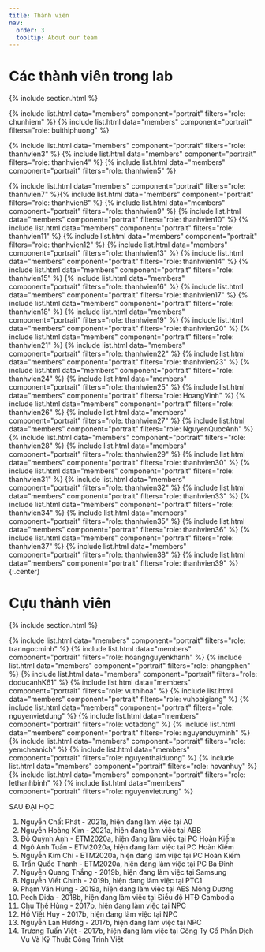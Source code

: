 ```yaml
---
title: Thành viên
nav:
  order: 3
  tooltip: About our team
---
```


# <i class="fas fa-users"></i>Các thành viên trong lab

{% include section.html %}


{%
  include list.html
  data="members"
  component="portrait"
  filters="role: chunhiem"
%}
{%
  include list.html
  data="members"
  component="portrait"
  filters="role: buithiphuong"
%}

<!-- {%
  include list.html
  data="members"
  component="portrait"
  filters="role: thanhvien1"
%}
{%
  include list.html
  data="members"
  component="portrait"
  filters="role: thanhvien2"
%} -->
{%
  include list.html
  data="members"
  component="portrait"
  filters="role: thanhvien3"
%}
{%
  include list.html
  data="members"
  component="portrait"
  filters="role: thanhvien4"
%}
{%
  include list.html
  data="members"
  component="portrait"
  filters="role: thanhvien5"
%}
<!-- {%
  include list.html
  data="members"
  component="portrait"
  filters="role: thanhvien6"
%} -->
{%
  include list.html
  data="members"
  component="portrait"
  filters="role: thanhvien7"
%}{%
  include list.html
  data="members"
  component="portrait"
  filters="role: thanhvien8"
%}
{%
  include list.html
  data="members"
  component="portrait"
  filters="role: thanhvien9"
%}
{%
  include list.html
  data="members"
  component="portrait"
  filters="role: thanhvien10"
%}
{%
  include list.html
  data="members"
  component="portrait"
  filters="role: thanhvien11"
%}
{%
  include list.html
  data="members"
  component="portrait"
  filters="role: thanhvien12"
%}
{%
  include list.html
  data="members"
  component="portrait"
  filters="role: thanhvien13"
%}
{%
  include list.html
  data="members"
  component="portrait"
  filters="role: thanhvien14"
%}
{%
  include list.html
  data="members"
  component="portrait"
  filters="role: thanhvien15"
%}
{%
  include list.html
  data="members"
  component="portrait"
  filters="role: thanhvien16"
%}
{%
  include list.html
  data="members"
  component="portrait"
  filters="role: thanhvien17"
%}
{%
  include list.html
  data="members"
  component="portrait"
  filters="role: thanhvien18"
%}
{%
  include list.html
  data="members"
  component="portrait"
  filters="role: thanhvien19"
%}
{%
  include list.html
  data="members"
  component="portrait"
  filters="role: thanhvien20"
%}
{%
  include list.html
  data="members"
  component="portrait"
  filters="role: thanhvien21"
%}
{%
  include list.html
  data="members"
  component="portrait"
  filters="role: thanhvien22"
%}
{%
  include list.html
  data="members"
  component="portrait"
  filters="role: thanhvien23"
%}
{%
  include list.html
  data="members"
  component="portrait"
  filters="role: thanhvien24"
%}
{%
  include list.html
  data="members"
  component="portrait"
  filters="role: thanhvien25"
%}
{%
  include list.html
  data="members"
  component="portrait"
  filters="role: HoangVinh"
%}
{%
  include list.html
  data="members"
  component="portrait"
  filters="role: thanhvien26"
%}
{%
  include list.html
  data="members"
  component="portrait"
  filters="role: thanhvien27"
%}
{%
  include list.html
  data="members"
  component="portrait"
  filters="role: NguyenQuocAnh"
%}
{%
  include list.html
  data="members"
  component="portrait"
  filters="role: thanhvien28"
%}
{%
  include list.html
  data="members"
  component="portrait"
  filters="role: thanhvien29"
%}
{%
  include list.html
  data="members"
  component="portrait"
  filters="role: thanhvien30"
%}
{%
  include list.html
  data="members"
  component="portrait"
  filters="role: thanhvien31"
%}
{%
  include list.html
  data="members"
  component="portrait"
  filters="role: thanhvien32"
%}
{%
  include list.html
  data="members"
  component="portrait"
  filters="role: thanhvien33"
%}
{%
  include list.html
  data="members"
  component="portrait"
  filters="role: thanhvien34"
%}
{%
  include list.html
  data="members"
  component="portrait"
  filters="role: thanhvien35"
%}
 {%
  include list.html
  data="members"
  component="portrait"
  filters="role: thanhvien36"
%} 
{%
  include list.html
  data="members"
  component="portrait"
  filters="role: thanhvien37"
%}
{%
  include list.html
  data="members"
  component="portrait"
  filters="role: thanhvien38"
%}
{%
  include list.html
  data="members"
  component="portrait"
  filters="role: thanhvien39"
%}
{:.center}

# <i class="fas fa-users"></i> Cựu thành viên    

{% include section.html %}


{%
  include list.html
  data="members"
  component="portrait"
  filters="role: tranngocminh"
%}
{%
  include list.html
  data="members"
  component="portrait"
  filters="role: hoangnguyenkhanh"
%}
{%
  include list.html
  data="members"
  component="portrait"
  filters="role: phangphen"
%}
{%
  include list.html
  data="members"
  component="portrait"
  filters="role: doducanhK61"
%}
{%
  include list.html
  data="members"
  component="portrait"
  filters="role: vuthihoa"
%}
{%
  include list.html
  data="members"
  component="portrait"
  filters="role: vuhoaigiang"
%}
{%
  include list.html
  data="members"
  component="portrait"
  filters="role: nguyenvietdung"
%}
{%
  include list.html
  data="members"
  component="portrait"
  filters="role: votadong"
%}
{%
  include list.html
  data="members"
  component="portrait"
  filters="role: nguyenduyminh"
%}
{%
  include list.html
  data="members"
  component="portrait"
  filters="role: yemcheanich"
%}
{%
  include list.html
  data="members"
  component="portrait"
  filters="role: nguyenthaiduong"
 %}
 {%
  include list.html
  data="members"
  component="portrait"
  filters="role: hovanhuy"
%}
{%
  include list.html
  data="members"
  component="portrait"
  filters="role: lethanhbinh"
%}
{%
  include list.html
  data="members"
  component="portrait"
  filters="role: nguyenviettrung"
%}


SAU ĐẠI HỌC <br>
1. Nguyễn Chất Phát - 2021a, hiện đang làm việc tại A0 <br>
2. Nguyễn Hoàng Kim - 2021a, hiện đang làm việc tại ABB <br>
3. Đỗ Quỳnh Anh - ETM2020a, hiện đang làm việc tại PC Hoàn Kiếm <br>
4. Ngô Anh Tuấn - ETM2020a, hiện đang làm việc tại PC Hoàn Kiếm <br>
5. Nguyễn Kim Chi - ETM2020a, hiện đang làm việc tại PC Hoàn Kiếm <br>
6. Trần Quốc Thanh - ETM2020a, hiện đang làm việc tại PC Ba Đình <br>
7. Nguyễn Quang Thắng - 2019b, hiện đang làm việc tại Samsung <br>
8. Nguyễn Viết Chính - 2019b, hiện đang làm việc tại PTC1 <br>
9. Phạm Văn Hùng - 2019a, hiện đang làm việc tại AES Mông Dương <br>
10. Pech Dida - 2018b, hiện đang làm việc tại Điều độ HTĐ Cambodia <br>
11. Chu Thế Hùng - 2017b, hiện đang làm việc tại NPC <br>
12. Hồ Viết Huy - 2017b, hiện đang làm việc tại NPC <br>
13. Nguyễn Lan Hương - 2017b, hiện đang làm việc tại NPC <br>
14. Trương Tuấn Việt - 2017b, hiện đang làm việc tại Công Ty Cổ Phần Dịch Vụ Và Kỹ Thuật Công Trình Việt <br> 

